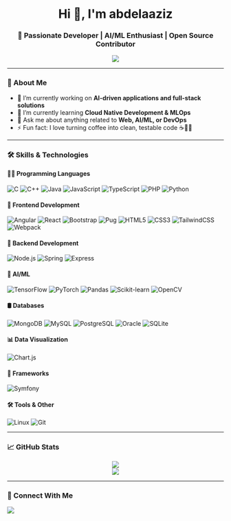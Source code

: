 <h1 align="center">Hi 👋, I'm abdelaaziz</h1>
<h3 align="center">🚀 Passionate Developer | AI/ML Enthusiast | Open Source Contributor</h3>

<p align="center">
  <img src="https://readme-typing-svg.herokuapp.com?font=Fira+Code&size=20&pause=1000&color=00FFCC&center=true&vCenter=true&width=435&lines=Full+Stack+Developer;AI%2FML+Engineer;Open+Source+Lover" />
</p>

---

### 🧠 About Me

- 🔭 I’m currently working on **AI-driven applications and full-stack solutions**
- 🌱 I’m currently learning **Cloud Native Development & MLOps**
- 💬 Ask me about anything related to **Web, AI/ML, or DevOps**
- ⚡ Fun fact: I love turning coffee into clean, testable code ☕👨‍💻

---

### 🛠️ Skills & Technologies

#### 👨‍💻 Programming Languages
![C](https://img.shields.io/badge/-C-00599C?style=flat-square&logo=c)
![C++](https://img.shields.io/badge/-C++-00599C?style=flat-square&logo=c%2B%2B)
![Java](https://img.shields.io/badge/-Java-007396?style=flat-square&logo=java)
![JavaScript](https://img.shields.io/badge/-JavaScript-F7DF1E?style=flat-square&logo=javascript&logoColor=black)
![TypeScript](https://img.shields.io/badge/-TypeScript-3178C6?style=flat-square&logo=typescript)
![PHP](https://img.shields.io/badge/-PHP-777BB4?style=flat-square&logo=php)
![Python](https://img.shields.io/badge/-Python-3776AB?style=flat-square&logo=python)

#### 🎨 Frontend Development
![Angular](https://img.shields.io/badge/-Angular-DD0031?style=flat-square&logo=angular)
![React](https://img.shields.io/badge/-React-20232A?style=flat-square&logo=react)
![Bootstrap](https://img.shields.io/badge/-Bootstrap-563D7C?style=flat-square&logo=bootstrap)
![Pug](https://img.shields.io/badge/-Pug-E3C29B?style=flat-square&logo=pug)
![HTML5](https://img.shields.io/badge/-HTML5-E34F26?style=flat-square&logo=html5)
![CSS3](https://img.shields.io/badge/-CSS3-1572B6?style=flat-square&logo=css3)
![TailwindCSS](https://img.shields.io/badge/-TailwindCSS-38B2AC?style=flat-square&logo=tailwind-css)
![Webpack](https://img.shields.io/badge/-Webpack-8DD6F9?style=flat-square&logo=webpack)

#### 🧰 Backend Development
![Node.js](https://img.shields.io/badge/-Node.js-339933?style=flat-square&logo=node.js)
![Spring](https://img.shields.io/badge/-Spring-6DB33F?style=flat-square&logo=spring)
![Express](https://img.shields.io/badge/-Express.js-000000?style=flat-square&logo=express)

#### 🤖 AI/ML
![TensorFlow](https://img.shields.io/badge/-TensorFlow-FF6F00?style=flat-square&logo=tensorflow)
![PyTorch](https://img.shields.io/badge/-PyTorch-EE4C2C?style=flat-square&logo=pytorch)
![Pandas](https://img.shields.io/badge/-Pandas-150458?style=flat-square&logo=pandas)
![Scikit-learn](https://img.shields.io/badge/-Scikit%20Learn-F7931E?style=flat-square&logo=scikit-learn)
![OpenCV](https://img.shields.io/badge/-OpenCV-5C3EE8?style=flat-square&logo=opencv)

#### 🛢️ Databases
![MongoDB](https://img.shields.io/badge/-MongoDB-47A248?style=flat-square&logo=mongodb)
![MySQL](https://img.shields.io/badge/-MySQL-4479A1?style=flat-square&logo=mysql)
![PostgreSQL](https://img.shields.io/badge/-PostgreSQL-336791?style=flat-square&logo=postgresql)
![Oracle](https://img.shields.io/badge/-Oracle-F80000?style=flat-square&logo=oracle)
![SQLite](https://img.shields.io/badge/-SQLite-003B57?style=flat-square&logo=sqlite)

#### 📊 Data Visualization
![Chart.js](https://img.shields.io/badge/-Chart.js-FF6384?style=flat-square&logo=chartdotjs)

#### 🧱 Frameworks
![Symfony](https://img.shields.io/badge/-Symfony-000000?style=flat-square&logo=symfony)

#### 🛠️ Tools & Other
![Linux](https://img.shields.io/badge/-Linux-FCC624?style=flat-square&logo=linux)
![Git](https://img.shields.io/badge/-Git-F05032?style=flat-square&logo=git)

---

### 📈 GitHub Stats

<p align="center">
  <img src="https://github-readme-stats.vercel.app/api?username=Abdelaazizafquir&show_icons=true&theme=radical" />
  <br />
  <img src="https://github-readme-stats.vercel.app/api/top-langs/?username=Abdelaazizafquir&layout=compact&theme=radical" />
</p>

---

### 🔗 Connect With Me

<p align="left">
  <a href="https://www.linkedin.com/in/abdelaziz-afquir-285514351" target="_blank"><img src="https://img.shields.io/badge/-LinkedIn-0077B5?style=flat-square&logo=linkedin" /></a>
</p>
